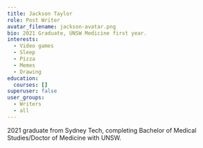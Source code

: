 ```yaml
---
title: Jackson Taylor
role: Post Writer
avatar_filename: jackson-avatar.png
bio: 2021 Graduate, UNSW Medicine first year.
interests:
  - Video games
  - Sleep
  - Pizza
  - Memes
  - Drawing
education:
  courses: []
superuser: false
user_groups:
  - Writers
  - all
---
```

2021 graduate from Sydney Tech, completing Bachelor of Medical Studies/Doctor of Medicine with UNSW.
